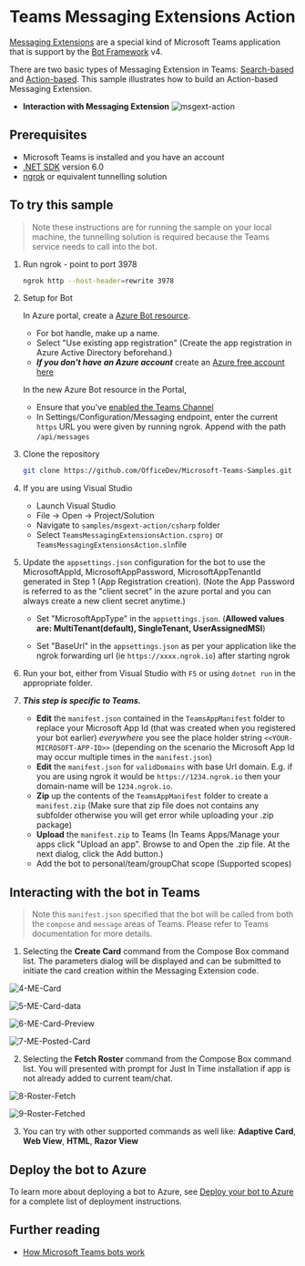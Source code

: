 ﻿---
page_type: sample
description: This sample app demonstrate how to use action based Messaging Extensions
products:
- office-teams
- office
- office-365
languages:
- csharp
extensions:
 contentType: samples
 createdDate: "17-10-2019 13:38:25"
urlFragment: officedev-microsoft-teams-samples-msgext-action-csharp
---
# Teams Messaging Extensions Action

[Messaging Extensions](https://docs.microsoft.com/en-us/microsoftteams/platform/messaging-extensions/what-are-messaging-extensions) are a special kind of Microsoft Teams application that is support by the [Bot Framework](https://dev.botframework.com) v4.

There are two basic types of Messaging Extension in Teams: [Search-based](https://docs.microsoft.com/en-us/microsoftteams/platform/messaging-extensions/how-to/search-commands/define-search-command) and [Action-based](https://docs.microsoft.com/en-us/microsoftteams/platform/messaging-extensions/how-to/action-commands/define-action-command). This sample illustrates how to
build an Action-based Messaging Extension.

- **Interaction with Messaging Extension**
![msgext-action ](Images/msgext-action.gif)

## Prerequisites

- Microsoft Teams is installed and you have an account
- [.NET SDK](https://dotnet.microsoft.com/download) version 6.0
- [ngrok](https://ngrok.com/) or equivalent tunnelling solution

## To try this sample

> Note these instructions are for running the sample on your local machine, the tunnelling solution is required because
the Teams service needs to call into the bot.

1) Run ngrok - point to port 3978

    ```bash
    ngrok http --host-header=rewrite 3978
    ```

1) Setup for Bot

   In Azure portal, create a [Azure Bot resource](https://docs.microsoft.com/en-us/azure/bot-service/bot-service-quickstart-registration).
    - For bot handle, make up a name.
    - Select "Use existing app registration" (Create the app registration in Azure Active Directory beforehand.)
    - __*If you don't have an Azure account*__ create an [Azure free account here](https://azure.microsoft.com/en-us/free/)
    
   In the new Azure Bot resource in the Portal, 
    - Ensure that you've [enabled the Teams Channel](https://learn.microsoft.com/en-us/azure/bot-service/channel-connect-teams?view=azure-bot-service-4.0)
    - In Settings/Configuration/Messaging endpoint, enter the current `https` URL you were given by running ngrok. Append with the path `/api/messages`

1) Clone the repository

    ```bash
    git clone https://github.com/OfficeDev/Microsoft-Teams-Samples.git
    ```

1) If you are using Visual Studio
   - Launch Visual Studio
   - File -> Open -> Project/Solution
   - Navigate to `samples/msgext-action/csharp` folder
   - Select `TeamsMessagingExtensionsAction.csproj` or `TeamsMessagingExtensionsAction.sln`file

1) Update the `appsettings.json` configuration for the bot to use the MicrosoftAppId, MicrosoftAppPassword, MicrosoftAppTenantId generated in Step 1 (App Registration creation). (Note the App Password is referred to as the "client secret" in the azure portal and you can always create a new client secret anytime.)
   - Set "MicrosoftAppType" in the `appsettings.json`. (**Allowed values are: MultiTenant(default), SingleTenant, UserAssignedMSI**)

   - Set "BaseUrl" in the `appsettings.json` as per your application like the ngrok forwarding url (ie `https://xxxx.ngrok.io`) after starting ngrok

1) Run your bot, either from Visual Studio with `F5` or using `dotnet run` in the appropriate folder.

1) __*This step is specific to Teams.*__
    - **Edit** the `manifest.json` contained in the `TeamsAppManifest` folder to replace your Microsoft App Id (that was created when you registered your bot earlier) *everywhere* you see the place holder string `<<YOUR-MICROSOFT-APP-ID>>` (depending on the scenario the Microsoft App Id may occur multiple times in the `manifest.json`)
    - **Edit** the `manifest.json` for `validDomains` with base Url domain. E.g. if you are using ngrok it would be `https://1234.ngrok.io` then your domain-name will be `1234.ngrok.io`.
    - **Zip** up the contents of the `TeamsAppManifest` folder to create a `manifest.zip` (Make sure that zip file does not contains any subfolder otherwise you will get error while uploading your .zip package)
    - **Upload** the `manifest.zip` to Teams (In Teams Apps/Manage your apps click "Upload an app". Browse to and Open the .zip file. At the next dialog, click the Add button.)
    - Add the bot to personal/team/groupChat scope (Supported scopes)

## Interacting with the bot in Teams

> Note this `manifest.json` specified that the bot will be called from both the `compose` and `message` areas of Teams. Please refer to Teams documentation for more details.

1) Selecting the **Create Card** command from the Compose Box command list. The parameters dialog will be displayed and can be submitted to initiate the card creation within the Messaging Extension code.

![4-ME-Card ](Images/4-ME-Card.png)

![5-ME-Card-data ](Images/5-ME-Card-data.png)

![6-ME-Card-Preview ](Images/6-ME-Card-Preview.png)

![7-ME-Posted-Card ](Images/7-ME-Posted-Card.png)


2) Selecting the **Fetch Roster** command from the Compose Box command list. You will presented with prompt for Just In Time installation if app is not already added to current team/chat.

![8-Roster-Fetch ](Images/8-Roster-Fetch.png)

![9-Roster-Fetched ](Images/9-Roster-Fetched.png)

3) You can try with other supported commands as well like: **Adaptive Card**, **Web View**, **HTML**, **Razor View**

## Deploy the bot to Azure

To learn more about deploying a bot to Azure, see [Deploy your bot to Azure](https://aka.ms/azuredeployment) for a complete list of deployment instructions.

## Further reading

- [How Microsoft Teams bots work](https://docs.microsoft.com/en-us/azure/bot-service/bot-builder-basics-teams?view=azure-bot-service-4.0&tabs=javascript)

